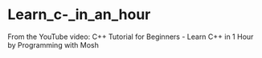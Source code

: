 # Learn_c-_in_an_hour
From the YouTube video: C++ Tutorial for Beginners - Learn C++ in 1 Hour by Programming with Mosh
